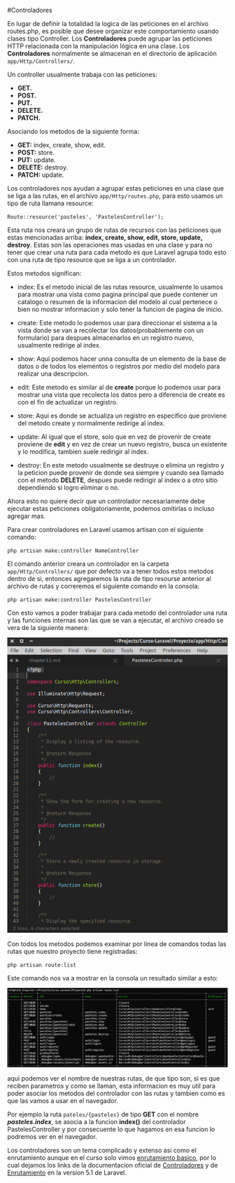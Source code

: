 #Controladores

En lugar de definir la totalidad la logica de las peticiones en el archivo routes.php, es posible que desee organizar este comportamiento usando clases tipo Controller. Los **Controladores** puede agrupar las peticiones HTTP relacionada con la manipulación lógica en una clase. Los **Controladores** normalmente se almacenan en el directorio de aplicación ```app/Http/Controllers/```.

Un controller usualmente trabaja con las peticiones:

* **GET.**
* **POST.**
* **PUT.**
* **DELETE.**
* **PATCH.**

Asociando los metodos de la siguiente forma:

* **GET:** index, create, show, edit.
* **POST:** store.
* **PUT:** update.
* **DELETE:** destroy.
* **PATCH:** update.



Los controladores nos ayudan a agrupar estas peticiones en una clase que se liga a las rutas, en el archivo ```app/Http/routes.php```, para esto usamos un tipo de ruta llamana resource:

```
Route::resource('pasteles', 'PastelesController');
```

Esta ruta nos creara un grupo de rutas de recursos con las peticiones que estas mencionadas arriba: **index, create, show, edit, store, update, destroy**. Estas son las operaciones mas usadas en una clase y para no tener que crear una ruta para cada metodo es que Laravel agrupa todo esto con una ruta de tipo resource que se liga a un controlador.

Estos metodos significan:

* index: Es el metodo inicial de las rutas resource, usualmente lo usamos para mostrar una vista como pagina principal que puede contener un catalogo o resumen de la informacion del modelo al cual pertenece o bien no mostrar informacion y solo tener la funcion de pagina de inicio.

* create: Este metodo lo podemos usar para direccionar el sistema a la vista donde se van a recolectar los datos(probablemente con un formulario) para despues almacenarlos en un registro nuevo, usualmente redirige al index.

* show: Aqui podemos hacer unna consulta de un elemento de la base de datos o de todos los elementos o registros por medio del modelo para realizar una descripcion.

* edit: Este metodo es similar al de **create** porque lo podemos usar para mostrar una vista que recolecta los datos pero a diferencia de create es con el fin de actualizar un registro.

* store: Aqui es donde se actualiza un registro en especifico que proviene del metodo create y normalmente redirige al index.

* update: Al igual que el store, solo que en vez de provenir de create proviene de **edit** y en vez de crear un nuevo registro, busca un existente y lo modifica, tambien suele redirigir al index.

* destroy: En este metodo usualmente se destruye o elimina un registro y la peticion puede provenir de donde sea siempre y cuando sea llamado con el metodo **DELETE**, despues puede redirigir al index o a otro sitio dependiendo si logro eliminar o no.

Ahora esto no quiere decir que un controlador necesariamente debe ejecutar estas peticiones obligatoriamente, podemos omitirlas o incluso agregar mas.

Para crear controladores en Laravel usamos artisan con el siguiente comando:

```
php artisan make:controller NameController
```

El comando anterior creara un controlador en la carpeta ```app/Http/Controllers/``` que por defecto va a tener todos estos metodos dentro de si, entonces agregaremos la ruta de tipo resourse anterior al archivo de rutas y correremos el siguiente comando en la consola:

```
php artisan make:controller PastelesController
```

Con esto vamos a poder trabajar para cada metodo del controlador una ruta y las funciones internas son las que se van a ejecutar, el archivo creado se vera de la siguiente manera:

![](images/PastelesController.png)

Con todos los metodos podemos examinar por linea de comandos todas las rutas que nuestro proyecto tiene registradas:

```
php artisan route:list
```

Este comando nos va a mostrar en la consola un resultado similar a esto:

![](images/route_list.png)

aqui podemos ver el nombre de nuestras rutas, de que tipo son, si es que reciben parametros y como se llaman, esta informacion es muy util para poder asociar los metodos del controlador con las rutas y tambien como es que las vamos a usar en el navegador.

Por ejemplo la ruta ```pateles/{pasteles}```  de tipo **GET** con el nombre ***pasteles.index***, se asocia a la funcion **index()** del controlador PastelesController y por consecuente lo que hagamos en esa funcion lo podremos ver en el navegador.

Los controladores son un tema complicado y extenso asi como el enrutamiento aunque en el curso solo vimos [enrutamiento basico](chapter8.md), por lo cual dejamos los links de la documentacion oficial de [Controladores](http://laravel.com/docs/5.1/controllers) y de [Enrutamiento](http://laravel.com/docs/5.1/routing) en la version 5.1 de Laravel.
